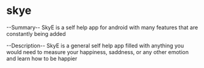 # skye

--Summary--
SkyE is a self help app for android with many features that are constantly being added

--Description--
SkyE is a general self help app filled with anything you would need to measure your happiness,
saddness, or any other emotion and learn how to be happier




